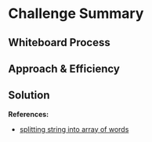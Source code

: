 # Challenge Summary
<!-- Description of the challenge -->

## Whiteboard Process
<!-- Embedded whiteboard image -->

## Approach & Efficiency
<!-- What approach did you take? Why? What is the Big O space/time for this approach? -->

## Solution
<!-- Show how to run your code, and examples of it in action -->


**References:**
* [splitting string into array of words](https://stackoverflow.com/questions/4674850/converting-a-sentence-string-to-a-string-array-of-words-in-java)